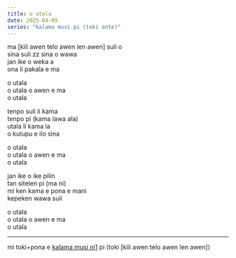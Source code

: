 ```yaml
---
title: o utala
date: 2025-04-09
series: "kalama musi pi (toki ante)"
---
```


ma [kili awen telo awen len awen] suli o  
sina suli zz sina o wawa  
jan ike o weka a  
ona li pakala e ma  

o utala  
o utala o awen e ma  
o utala  

tenpo suli li kama  
tenpo pi (kama lawa ala)  
utala li kama la  
o kulupu e ilo sina  

o utala  
o utala o awen e ma  
o utala  

jan ike o ike pilin  
tan sitelen pi (ma ni)  
mi ken kama e pona e mani  
kepeken wawa suli  

o utala  
o utala o awen e ma  
o utala  

---

mi toki+pona e [kalama musi ni1](https://www.youtube.com/watch?v=Eyar4LaXg6w&t=106) pi (toki [kili awen telo awen len awen])
